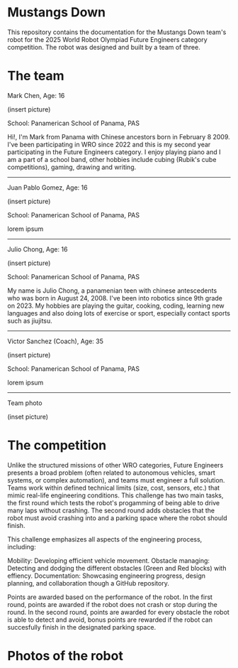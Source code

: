 Mustangs Down
====

This repository contains the documentation for the Mustangs Down team's robot for the 2025 World Robot Olympiad Future Engineers category competition. The robot was designed and built by a team of three.

The team
======

Mark Chen, Age: 16

(insert picture)

School: Panamerican School of Panama, PAS

Hi!, I'm Mark from Panama with Chinese ancestors born in February 8 2009. I've been participating in WRO since 2022 and this is my second year participating in the Future Engineers category. I enjoy playing piano and I am a part of a school band, other hobbies include cubing (Rubik's cube competitions), gaming, drawing and writing.

----

Juan Pablo Gomez, Age: 16

(insert picture)

School: Panamerican School of Panama, PAS

lorem ipsum

----

Julio Chong, Age: 16

(insert picture)

School: Panamerican School of Panama, PAS

My name is Julio Chong, a panamenian teen with chinese antescedents who was born in August 24, 2008. I've been into robotics since 9th grade on 2023. My hobbies are playing the guitar, cooking, coding, learning new languages and also doing lots of exercise or sport, especially contact sports such as jiujitsu.

----

Victor Sanchez (Coach), Age: 35

(insert picture)

School: Panamerican School of Panama, PAS

lorem ipsum

----

Team photo

(inset picture)

The competition
====

Unlike the structured missions of other WRO categories, Future Engineers presents a broad problem (often related to autonomous vehicles, smart systems, or complex automation), and teams must engineer a full solution. Teams work within defined technical limits (size, cost, sensors, etc.) that mimic real-life engineering conditions. This challenge has two main tasks, the first round which tests the robot's progamming of being able to drive many laps without crashing. The second round adds obstacles that the robot must avoid crashing into and a parking space where the robot should finish.

This challenge emphasizes all aspects of the engineering process, including:

Mobility: Developing efficient vehicle movement.
Obstacle managing: Detecting and dodging the different obstacles (Green and Red blocks) with effiency.
Documentation: Showcasing engineering progress, design planning, and collaboration though a GitHub repository.

Points are awarded based on the performance of the robot. In the first round, points are awarded if the robot does not crash or stop during the round. In the second round, points are awarded for every obstacle the robot is able to detect and avoid, bonus points are rewarded if the robot can succesfully finish in the designated parking space.

Photos of the robot
====
